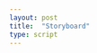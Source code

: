 ```yaml
---
layout: post
title:  "Storyboard"
type: script
---
```

<iiif-storyboard annotationlist="https://dnoneill.github.io/annotate/annotations/cdm17272contentdmoclcorg-14057-list.json" styling="fullpage: true;"></iiif-storyboard>
